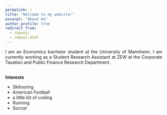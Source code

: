```yaml
---
permalink: /
title: "Welcome to my website!"
excerpt: "About me"
author_profile: true
redirect_from: 
  - /about/
  - /about.html
---
```


<div style="text-align: justify">
I am an Economics bachelor student at the University of Mannheim.
I am currently working as a Student Research Assistant at ZEW at the Corporate Taxation and Public Finance Research Department.<br> <br></div>


**Interests**
* Skitouring
* American Football
* a little bit of coding
* Running
* Soccer

